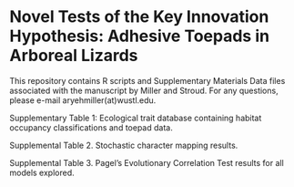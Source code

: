 # Novel Tests of the Key Innovation Hypothesis: Adhesive Toepads in Arboreal Lizards

This repository contains R scripts and Supplementary Materials Data files associated with the manuscript by Miller and Stroud. For any questions, please e-mail aryehmiller(at)wustl.edu. 

Supplementary Table 1: Ecological trait database containing habitat occupancy classifications and toepad data. 

Supplemental Table 2. Stochastic character mapping results.

Supplemental Table 3. Pagel’s Evolutionary Correlation Test results for all models explored.
